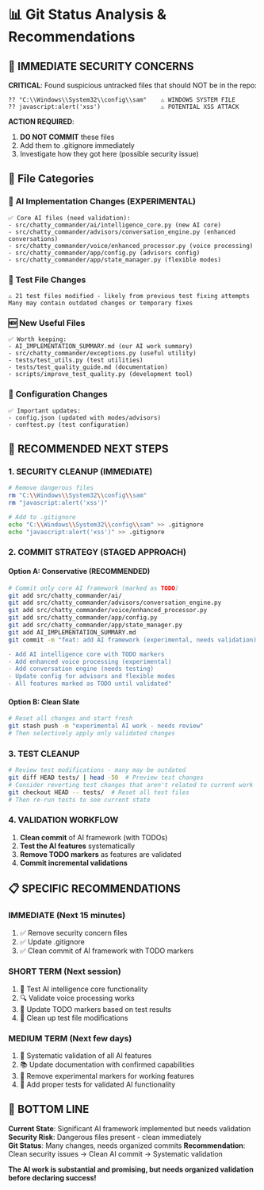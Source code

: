 # 📊 Git Status Analysis & Recommendations

## 🚨 **IMMEDIATE SECURITY CONCERNS**

**CRITICAL**: Found suspicious untracked files that should NOT be in the repo:

```
?? "C:\\Windows\\System32\\config\\sam"    ⚠️ WINDOWS SYSTEM FILE
?? javascript:alert('xss')                 ⚠️ POTENTIAL XSS ATTACK
```

**ACTION REQUIRED**:

1. **DO NOT COMMIT** these files
1. Add them to .gitignore immediately
1. Investigate how they got here (possible security issue)

## 📁 **File Categories**

### 🤖 **AI Implementation Changes (EXPERIMENTAL)**

```
✅ Core AI files (need validation):
- src/chatty_commander/ai/intelligence_core.py (new AI core)
- src/chatty_commander/advisors/conversation_engine.py (enhanced conversations)
- src/chatty_commander/voice/enhanced_processor.py (voice processing)
- src/chatty_commander/app/config.py (advisors config)
- src/chatty_commander/app/state_manager.py (flexible modes)
```

### 🧪 **Test File Changes**

```
⚠️ 21 test files modified - likely from previous test fixing attempts
Many may contain outdated changes or temporary fixes
```

### 🆕 **New Useful Files**

```
✅ Worth keeping:
- AI_IMPLEMENTATION_SUMMARY.md (our AI work summary)
- src/chatty_commander/exceptions.py (useful utility)
- tests/test_utils.py (test utilities)
- tests/test_quality_guide.md (documentation)
- scripts/improve_test_quality.py (development tool)
```

### 📝 **Configuration Changes**

```
✅ Important updates:
- config.json (updated with modes/advisors)
- conftest.py (test configuration)
```

## 🎯 **RECOMMENDED NEXT STEPS**

### **1. SECURITY CLEANUP (IMMEDIATE)**

```bash
# Remove dangerous files
rm "C:\\Windows\\System32\\config\\sam"
rm "javascript:alert('xss')"

# Add to .gitignore
echo "C:\\Windows\\System32\\config\\sam" >> .gitignore
echo "javascript:alert('xss')" >> .gitignore
```

### **2. COMMIT STRATEGY (STAGED APPROACH)**

#### **Option A: Conservative (RECOMMENDED)**

```bash
# Commit only core AI framework (marked as TODO)
git add src/chatty_commander/ai/
git add src/chatty_commander/advisors/conversation_engine.py
git add src/chatty_commander/voice/enhanced_processor.py
git add src/chatty_commander/app/config.py
git add src/chatty_commander/app/state_manager.py
git add AI_IMPLEMENTATION_SUMMARY.md
git commit -m "feat: add AI framework (experimental, needs validation)

- Add AI intelligence core with TODO markers
- Add enhanced voice processing (experimental)
- Add conversation engine (needs testing)
- Update config for advisors and flexible modes
- All features marked as TODO until validated"
```

#### **Option B: Clean Slate**

```bash
# Reset all changes and start fresh
git stash push -m "experimental AI work - needs review"
# Then selectively apply only validated changes
```

### **3. TEST CLEANUP**

```bash
# Review test modifications - many may be outdated
git diff HEAD tests/ | head -50  # Preview test changes
# Consider reverting test changes that aren't related to current work
git checkout HEAD -- tests/  # Reset all test files
# Then re-run tests to see current state
```

### **4. VALIDATION WORKFLOW**

1. **Clean commit** of AI framework (with TODOs)
1. **Test the AI features** systematically
1. **Remove TODO markers** as features are validated
1. **Commit incremental validations**

## 📋 **SPECIFIC RECOMMENDATIONS**

### **IMMEDIATE (Next 15 minutes)**

1. ✅ Remove security concern files
1. ✅ Update .gitignore
1. ✅ Clean commit of AI framework with TODO markers

### **SHORT TERM (Next session)**

1. 🧪 Test AI intelligence core functionality
1. 🔍 Validate voice processing works
1. 📝 Update TODO markers based on test results
1. 🧹 Clean up test file modifications

### **MEDIUM TERM (Next few days)**

1. 🎯 Systematic validation of all AI features
1. 📚 Update documentation with confirmed capabilities
1. 🚀 Remove experimental markers for working features
1. 🧪 Add proper tests for validated AI functionality

## 🎪 **BOTTOM LINE**

**Current State**: Significant AI framework implemented but needs validation
**Security Risk**: Dangerous files present - clean immediately\
**Git Status**: Many changes, needs organized commits
**Recommendation**: Clean security issues → Clean AI commit → Systematic validation

**The AI work is substantial and promising, but needs organized validation before declaring success!**

